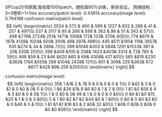 SPCup2018原图,每张取1000patch，随机取80%训练，剩余验证。
网络结构：3×3卷积+1×1res
accuracy(patch level): 0.43814
accuracy(image level): 0.764168
confusion matrix(patch level)
$$
 \left[
 \begin{matrix}
   2024 & 572 & 460 & 589 & 1227 & 832 & 288 & 41 & 257 & 497\\\\
   537 & 3117 & 85 & 266 & 589 & 363 & 96 & 51 & 343 & 57\\\\
  498  &778& 2724&  251& 1471& 1006&  172&  133&  370&  405\\\\
  774  &674 & 187& 4138& 1024&  920&  300&   48&  397&  498\\\\
  445  &511  &195&  119& 3657&  935  &274 &  34 & 286&   72\\\\
  399 &1048  &303 & 584& 1291 &1533&  361 &  20&  530&  203\\\\
  398  &409  &100 & 338& 1423  &403& 3314  & 72&  780 &  59\\\\
  468   &59  & 23   &46  &820   &60 &  69& 4306&  421    &0\\\\
  585  &819  &230  &382& 1784  &555&  288  &104& 2428&  121\\\\
  801 & 306&  229  &363&  672  &677  &428    &9&  258 &3553\\\\
  \end{matrix}
  \right]
$$

confusion matrix(image level):
$$
\left[
\begin{matrix}
35&  1  &1&  2 & 7&  6 & 0 & 0 & 0 & 1\\\\
 0 &42 & 0 & 0  &1 & 0  &0 & 0&  0 & 0\\\\
 1  &6 &36  &1&  8  &6  &0 & 1 & 2 & 0\\\\
 1  &1  &0 &58 & 4 & 5  &0 & 0 & 0&  1\\\\
 1 & 0  &0 & 0& 49 & 1 & 0 & 0 & 0  &0\\\\
 0  &9  &1  &0 &15 &20 & 1 & 0 & 3  &0\\\\
 0 & 1  &0  &2  &7  &2 &44  &0 & 1  &0\\\\
 0  &0 & 0  &0  &3  &0 & 0 &46 & 0 & 0\\\\
 1  &1  &1  &1 &16  &3 & 2  &0& 32  &0\\\\
 1  &0&  0  &0&  0  &0&  0  &0  &0 &56\\\\
\end{matrix}
\right]
$$
